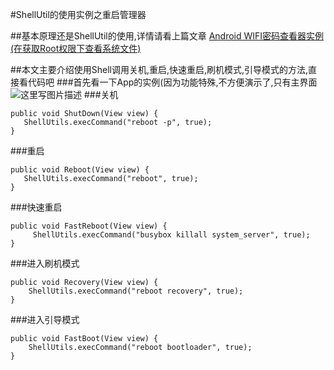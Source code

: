 #ShellUtil的使用实例之重启管理器

##基本原理还是ShellUtil的使用,详情请看上篇文章
[Android WIFI密码查看器实例(在获取Root权限下查看系统文件)](http://blog.csdn.net/qq_26971803/article/details/50962629)

##本文主要介绍使用Shell调用关机,重启,快速重启,刷机模式,引导模式的方法,直接看代码吧
###首先看一下App的实例(因为功能特殊,不方便演示了,只有主界面
![这里写图片描述](http://img.blog.csdn.net/20160325233333988)
###关机
```
public void ShutDown(View view) {
   ShellUtils.execCommand("reboot -p", true);
}
```
###重启
```
public void Reboot(View view) {
   ShellUtils.execCommand("reboot", true);
}
```
###快速重启
```
public void FastReboot(View view) {
     ShellUtils.execCommand("busybox killall system_server", true);
}
```
###进入刷机模式
```
public void Recovery(View view) {
    ShellUtils.execCommand("reboot recovery", true);
}
```
###进入引导模式
```
public void FastBoot(View view) {
    ShellUtils.execCommand("reboot bootloader", true);
}
```
